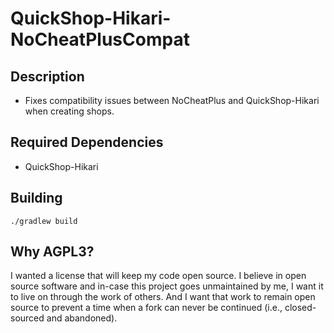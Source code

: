 # QuickShop-Hikari-NoCheatPlusCompat
## Description
* Fixes compatibility issues between NoCheatPlus and QuickShop-Hikari when creating shops.

## Required Dependencies
* QuickShop-Hikari

## Building
```./gradlew build```

## Why AGPL3?
I wanted a license that will keep my code open source. I believe in open source software and in-case this project goes unmaintained by me, I want it to live on through the work of others. And I want that work to remain open source to prevent a time when a fork can never be continued (i.e., closed-sourced and abandoned).
